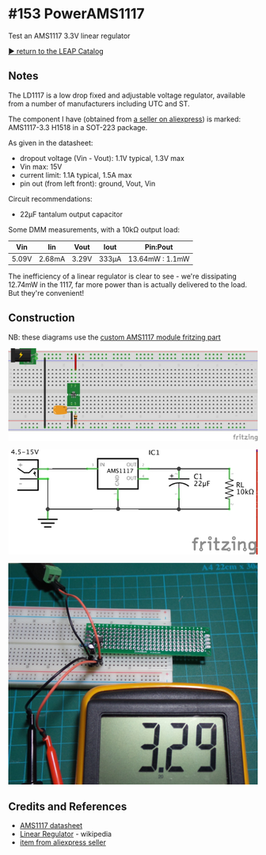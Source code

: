 # #153 PowerAMS1117

Test an AMS1117 3.3V linear regulator


[:arrow_forward: return to the LEAP Catalog](http://leap.tardate.com)

## Notes

The LD1117 is a low drop fixed and adjustable voltage regulator, available from a number of manufacturers including UTC and ST.

The component I have
(obtained from [a seller on aliexpress](http://www.aliexpress.com/item/1-Set-10Pcs-Useful-3-3V-1A-AMS1117-LM1117-1117-Voltage-Regulator-SR2985-Free-Shipping/32313333110.html))
is marked: AMS1117-3.3 H1518 in a SOT-223 package.

As given in the datasheet:
* dropout voltage (Vin - Vout): 1.1V typical, 1.3V max
* Vin max: 15V
* current limit: 1.1A typical, 1.5A max
* pin out (from left front): ground, Vout, Vin

Circuit recommendations:
* 22µF tantalum output capacitor

Some DMM measurements, with a 10kΩ output load:

| Vin   | Iin    | Vout  | Iout  | Pin:Pout        |
|-------|--------|-------|-------|-----------------|
| 5.09V | 2.68mA | 3.29V | 333µA | 13.64mW : 1.1mW |

The inefficiency of a linear regulator is clear to see - we're dissipating 12.74mW in the 1117, far more power than is actually delivered to the load.
But they're convenient!

## Construction

NB: these diagrams use the [custom AMS1117 module fritzing part](../../FritzingParts/AMS1117)

![Breadboard](./assets/PowerAMS1117_bb.jpg?raw=true)

![The Schematic](./assets/PowerAMS1117_schematic.jpg?raw=true)

![The Build](./assets/PowerAMS1117_build.jpg?raw=true)

## Credits and References
* [AMS1117 datasheet](http://www.advanced-monolithic.com/pdf/ds1117.pdf)
* [Linear Regulator](https://en.wikipedia.org/wiki/Linear_regulator) - wikipedia
* [item from aliexpress seller](http://www.aliexpress.com/item/1-Set-10Pcs-Useful-3-3V-1A-AMS1117-LM1117-1117-Voltage-Regulator-SR2985-Free-Shipping/32313333110.html)
